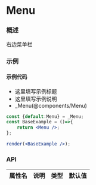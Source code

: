 
# Menu


### 概述

右边菜单栏


### 示例

#### 示例代码

- 这里填写示例标题
- 这里填写示例说明
- _Menu(@components/Menu)

```jsx
const {default:Menu} = _Menu;
const BaseExample = ()=>{
    return <Menu />;
};

render(<BaseExample />);

```


### API

|属性名|说明|类型|默认值|
|  ---  | ---  | --- | --- |

